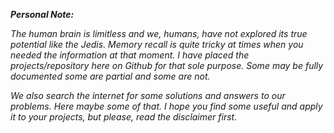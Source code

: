 ***Personal Note:***

*The human brain is limitless and we, humans, have not explored its true potential like the Jedis.*
*Memory recall is quite tricky at times when you needed the information at that moment.*
*I have placed the projects/repository here on Github for that sole purpose.*
*Some may be fully documented some are partial and some are not.*

*We also search the internet for some solutions and answers to our problems.*
*Here maybe some of that.*
*I hope you find some useful and apply it to your projects, but please, read the disclaimer first.*
